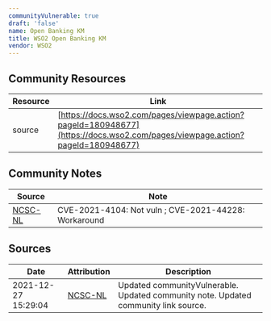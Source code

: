 ```yaml
---
communityVulnerable: true
draft: 'false'
name: Open Banking KM
title: WSO2 Open Banking KM
vendor: WSO2
---
```



## Community Resources
| Resource | Link |
| --- | --- |
| source | [https://docs.wso2.com/pages/viewpage.action?pageId=180948677](https://docs.wso2.com/pages/viewpage.action?pageId=180948677) |

## Community Notes
| Source | Note |
| --- | --- |
| [NCSC-NL](https://github.com/NCSC-NL/log4shell/blob/main/software/README.md) | CVE-2021-4104: Not vuln ; CVE-2021-44228: Workaround </ul> |

## Sources
| Date | Attribution | Description |
| --- | --- | --- |
| 2021-12-27 15:29:04 | [NCSC-NL](https://github.com/NCSC-NL/log4shell/blob/main/software/README.md) | Updated communityVulnerable. Updated community note. Updated community link source.  |
